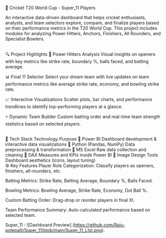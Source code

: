 🏏 Cricket T20 World Cup - Super_11 Players

An interactive data-driven dashboard that helps cricket enthusiasts, analysts, and team selectors explore, compare, and finalize players based on their performance metrics in the T20 World Cup. This project includes modules for analyzing Power Hitters, Anchors, Finishers, All Rounders, and Specialist Bowlers.

<br>
🔍 Project Highlights
🚀 Power Hitters Analysis
Visual insights on openers with key metrics like strike rate, boundary %, balls faced, and batting average.

📊 Final 11 Selector
Select your dream team with live updates on team performance metrics like average strike rate, economy, and bowling strike rate.

📈 Interactive Visualizations
Scatter plots, bar charts, and performance trendlines to identify top-performing players at a glance.

⚡ Dynamic Team Builder
Custom batting order and real-time team strength statistics based on selected players.

<br>
🧰 Tech Stack
Technology	Purpose
💼 Power BI	Dashboard development & interactive data visualizations
🐍 Python (Pandas, NumPy)	Data preprocessing & transformation
🧹 MS Excel	Raw data collection and cleaning
📏 DAX	Measures and KPIs inside Power BI
📸 Image Design Tools	Dashboard aesthetics (icons, layout tuning)

<br>
⚙️ Key Features
Player Role Categorization: Classify players as openers, finishers, all-rounders, etc.

Batting Metrics: Strike Rate, Batting Average, Boundary %, Balls Faced.

Bowling Metrics: Bowling Average, Strike Rate, Economy, Dot Ball %.

Custom Batting Order: Drag-drop or reorder players in final XI.

Team Performance Summary: Auto-calculated performance based on selected team.

Super_11 : ![Dashboard Preview].(https://github.com/Raju-polepalli/Super_11/blob/main/Super_11_LIst.png).


